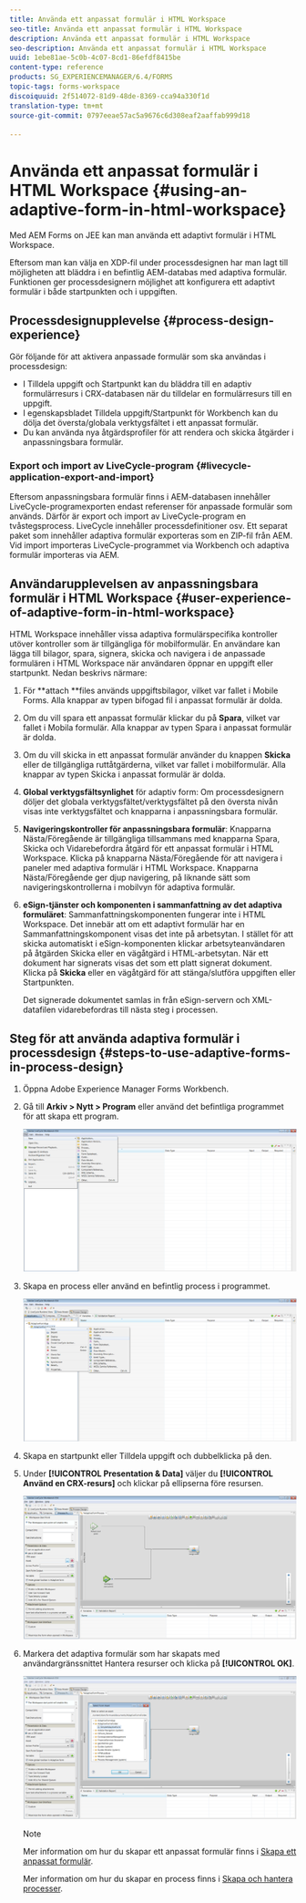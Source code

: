 ```yaml
---
title: Använda ett anpassat formulär i HTML Workspace
seo-title: Använda ett anpassat formulär i HTML Workspace
description: Använda ett anpassat formulär i HTML Workspace
seo-description: Använda ett anpassat formulär i HTML Workspace
uuid: 1ebe81ae-5c0b-4c07-8cd1-86efdf8415be
content-type: reference
products: SG_EXPERIENCEMANAGER/6.4/FORMS
topic-tags: forms-workspace
discoiquuid: 2f514072-81d9-48de-8369-cca94a330f1d
translation-type: tm+mt
source-git-commit: 0797eeae57ac5a9676c6d308eaf2aaffab999d18

---
```



# Använda ett anpassat formulär i HTML Workspace {#using-an-adaptive-form-in-html-workspace}

Med AEM Forms on JEE kan man använda ett adaptivt formulär i HTML Workspace.

Eftersom man kan välja en XDP-fil under processdesignen har man lagt till möjligheten att bläddra i en befintlig AEM-databas med adaptiva formulär. Funktionen ger processdesignern möjlighet att konfigurera ett adaptivt formulär i både startpunkten och i uppgiften.

## Processdesignupplevelse {#process-design-experience}

Gör följande för att aktivera anpassade formulär som ska användas i processdesign:

* I Tilldela uppgift och Startpunkt kan du bläddra till en adaptiv formulärresurs i CRX-databasen när du tilldelar en formulärresurs till en uppgift.
* I egenskapsbladet Tilldela uppgift/Startpunkt för Workbench kan du dölja det översta/globala verktygsfältet i ett anpassat formulär.
* Du kan använda nya åtgärdsprofiler för att rendera och skicka åtgärder i anpassningsbara formulär.

### Export och import av LiveCycle-program {#livecycle-application-export-and-import}

Eftersom anpassningsbara formulär finns i AEM-databasen innehåller LiveCycle-programexporten endast referenser för anpassade formulär som används. Därför är export och import av LiveCycle-program en tvåstegsprocess. LiveCycle innehåller processdefinitioner osv. Ett separat paket som innehåller adaptiva formulär exporteras som en ZIP-fil från AEM. Vid import importeras LiveCycle-programmet via Workbench och adaptiva formulär importeras via AEM.

## Användarupplevelsen av anpassningsbara formulär i HTML Workspace {#user-experience-of-adaptive-form-in-html-workspace}

HTML Workspace innehåller vissa adaptiva formulärspecifika kontroller utöver kontroller som är tillgängliga för mobilformulär. En användare kan lägga till bilagor, spara, signera, skicka och navigera i de anpassade formulären i HTML Workspace när användaren öppnar en uppgift eller startpunkt. Nedan beskrivs närmare:

1. För **attach **files används uppgiftsbilagor, vilket var fallet i Mobile Forms. Alla knappar av typen bifogad fil i anpassat formulär är dolda.

1. Om du vill spara ett anpassat formulär klickar du på **Spara**, vilket var fallet i Mobila formulär. Alla knappar av typen Spara i anpassat formulär är dolda.

1. Om du vill skicka in ett anpassat formulär använder du knappen **Skicka** eller de tillgängliga ruttåtgärderna, vilket var fallet i mobilformulär. Alla knappar av typen Skicka i anpassat formulär är dolda.

1. **Global verktygsfältsynlighet** för adaptiv form: Om processdesignern döljer det globala verktygsfältet/verktygsfältet på den översta nivån visas inte verktygsfältet och knapparna i anpassningsbara formulär.

1. **Navigeringskontroller för anpassningsbara formulär**: Knapparna Nästa/Föregående är tillgängliga tillsammans med knapparna Spara, Skicka och Vidarebefordra åtgärd för ett anpassat formulär i HTML Workspace. Klicka på knapparna Nästa/Föregående för att navigera i paneler med adaptiva formulär i HTML Workspace. Knapparna Nästa/Föregående ger djup navigering, på liknande sätt som navigeringskontrollerna i mobilvyn för adaptiva formulär.

1. **eSign-tjänster och komponenten i sammanfattning av det adaptiva formuläret**: Sammanfattningskomponenten fungerar inte i HTML Workspace. Det innebär att om ett adaptivt formulär har en Sammanfattningskomponent visas det inte på arbetsytan. I stället för att skicka automatiskt i eSign-komponenten klickar arbetsyteanvändaren på åtgärden Skicka eller en vägåtgärd i HTML-arbetsytan. När ett dokument har signerats visas det som ett platt signerat dokument. Klicka på **Skicka** eller en vägåtgärd för att stänga/slutföra uppgiften eller Startpunkten.

   Det signerade dokumentet samlas in från eSign-servern och XML-datafilen vidarebefordras till nästa steg i processen.

## Steg för att använda adaptiva formulär i processdesign {#steps-to-use-adaptive-forms-in-process-design}

1. Öppna Adobe Experience Manager Forms Workbench.

1. Gå till **Arkiv > Nytt > Program** eller använd det befintliga programmet för att skapa ett program.

   ![Skapa nytt program](assets/create_new_appl.png)

1. Skapa en process eller använd en befintlig process i programmet.

   ![Skapa ny process](assets/create_new_process.png)

1. Skapa en startpunkt eller Tilldela uppgift och dubbelklicka på den.
1. Under **[!UICONTROL Presentation &amp; Data]** väljer du **[!UICONTROL Använd en CRX-resurs]** och klickar på ellipserna före resursen.

   ![Använda en CRX-resurs](assets/use_crx_asset.png)

1. Markera det adaptiva formulär som har skapats med användargränssnittet Hantera resurser och klicka på **[!UICONTROL OK]**.

   ![Välj ett anpassat formulär](assets/selecting_form.png)

   >[!NOTE]
   >
   >Mer information om hur du skapar ett anpassat formulär finns i [Skapa ett anpassat formulär](/help/forms/using/creating-adaptive-form.md).
   >
   >Mer information om hur du skapar en process finns i [Skapa och hantera processer](https://help.adobe.com/en_US/AEMForms/6.1/WorkbenchHelp/WS92d06802c76abadb-1cc35bda128261a20dd-7ff7.2.html).

